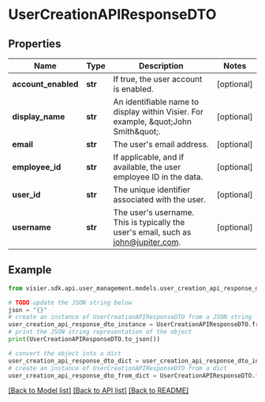 # UserCreationAPIResponseDTO


## Properties

Name | Type | Description | Notes
------------ | ------------- | ------------- | -------------
**account_enabled** | **str** | If true, the user account is enabled. | [optional] 
**display_name** | **str** | An identifiable name to display within Visier. For example, \&quot;John Smith\&quot;. | [optional] 
**email** | **str** | The user&#39;s email address. | [optional] 
**employee_id** | **str** | If applicable, and if available, the user employee ID in the data. | [optional] 
**user_id** | **str** | The unique identifier associated with the user. | [optional] 
**username** | **str** | The user&#39;s username. This is typically the user&#39;s email, such as john@jupiter.com. | [optional] 

## Example

```python
from visier.sdk.api.user_management.models.user_creation_api_response_dto import UserCreationAPIResponseDTO

# TODO update the JSON string below
json = "{}"
# create an instance of UserCreationAPIResponseDTO from a JSON string
user_creation_api_response_dto_instance = UserCreationAPIResponseDTO.from_json(json)
# print the JSON string representation of the object
print(UserCreationAPIResponseDTO.to_json())

# convert the object into a dict
user_creation_api_response_dto_dict = user_creation_api_response_dto_instance.to_dict()
# create an instance of UserCreationAPIResponseDTO from a dict
user_creation_api_response_dto_from_dict = UserCreationAPIResponseDTO.from_dict(user_creation_api_response_dto_dict)
```
[[Back to Model list]](../README.md#documentation-for-models) [[Back to API list]](../README.md#documentation-for-api-endpoints) [[Back to README]](../README.md)


